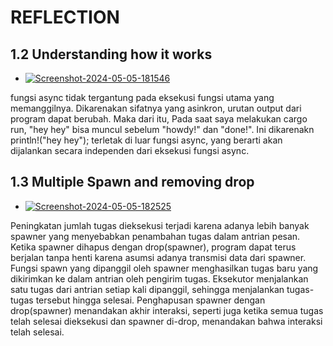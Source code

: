 # REFLECTION

## 1.2 Understanding how it works
- <a href="https://ibb.co/C7nk0Z0"><img src="https://i.ibb.co/yy8ws1s/Screenshot-2024-05-05-181546.png" alt="Screenshot-2024-05-05-181546" border="0"></a>

fungsi async tidak tergantung pada eksekusi fungsi utama yang memanggilnya. Dikarenakan sifatnya yang asinkron, urutan output dari program dapat berubah. Maka dari itu, Pada saat saya melakukan cargo run, "hey hey" bisa muncul sebelum "howdy!" dan "done!". Ini dikarenakn println!("hey hey"); terletak di luar fungsi async, yang berarti akan dijalankan secara independen dari eksekusi fungsi async.

## 1.3 Multiple Spawn and removing drop

- <a href="https://ibb.co/VqsgpN7"><img src="https://i.ibb.co/QK4Pjc2/Screenshot-2024-05-05-182525.png" alt="Screenshot-2024-05-05-182525" border="0"></a>

Peningkatan jumlah tugas dieksekusi terjadi karena adanya lebih banyak spawner yang menyebabkan penambahan tugas dalam antrian pesan. Ketika spawner dihapus dengan drop(spawner), program dapat terus berjalan tanpa henti karena asumsi adanya transmisi data dari spawner. Fungsi spawn yang dipanggil oleh spawner menghasilkan tugas baru yang dikirimkan ke dalam antrian oleh pengirim tugas. Eksekutor menjalankan satu tugas dari antrian setiap kali dipanggil, sehingga menjalankan tugas-tugas tersebut hingga selesai. Penghapusan spawner dengan drop(spawner) menandakan akhir interaksi, seperti juga ketika semua tugas telah selesai dieksekusi dan spawner di-drop, menandakan bahwa interaksi telah selesai.